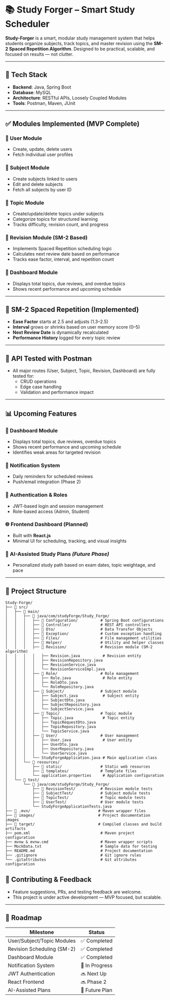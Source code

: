# 📚 Study Forger – Smart Study Scheduler

**Study-Forger** is a smart, modular study management system that helps students organize subjects, track topics, and master revision using the **SM-2 Spaced Repetition Algorithm**. Designed to be practical, scalable, and focused on results — not clutter.












---

## 🚀 Tech Stack

- **Backend**: Java, Spring Boot
- **Database**: MySQL
- **Architecture**: RESTful APIs, Loosely Coupled Modules
- **Tools**: Postman, Maven, JUnit

---

## ✅ Modules Implemented (MVP Complete)

### 🔹 User Module
- Create, update, delete users
- Fetch individual user profiles

### 🔹 Subject Module
- Create subjects linked to users
- Edit and delete subjects
- Fetch all subjects by user ID

### 🔹 Topic Module
- Create/update/delete topics under subjects
- Categorize topics for structured learning
- Tracks difficulty, revision count, and progress

### 🔹 Revision Module (SM-2 Based)
- Implements Spaced Repetition scheduling logic
- Calculates next review date based on performance
- Tracks ease factor, interval, and repetition count

### 🔹 Dashboard Module
- Displays total topics, due reviews, and overdue topics
- Shows recent performance and upcoming schedule

---

## 🧠 SM-2 Spaced Repetition (Implemented)

- **Ease Factor** starts at 2.5 and adjusts (1.3–2.5)
- **Interval** grows or shrinks based on user memory score (0–5)
- **Next Review Date** is dynamically recalculated
- **Performance History** logged for every topic review

---

## 🧪 API Tested with Postman

- All major routes (User, Subject, Topic, Revision, Dashboard) are fully tested for:
    - CRUD operations
    - Edge case handling
    - Validation and performance impact

---

## 📊 Upcoming Features

### 🔹 Dashboard Module
- Displays total topics, due reviews, overdue topics
- Shows recent performance and upcoming schedule
- Identifies weak areas for targeted revision


### 🔔 Notification System
- Daily reminders for scheduled reviews
- Push/email integration (Phase 2)

### 🔐 Authentication & Roles
- JWT-based login and session management
- Role-based access (Admin, Student)

### 🌐 Frontend Dashboard (Planned)
- Built with **React.js**
- Minimal UI for scheduling, tracking, and visual insights

### 🧠 AI-Assisted Study Plans *(Future Phase)*
- Personalized study path based on exam dates, topic weightage, and pace

---


## 📂 Project Structure

```
Study-Forge/
├── 📁 src/
│   ├── 📁 main/
│   │   ├── 📁 java/com/studyForge/Study_Forge/
│   │   │   ├── 📁 Configuration/          # Spring Boot configurations
│   │   │   ├── 📁 Controller/             # REST API controllers
│   │   │   ├── 📁 Dto/                    # Data Transfer Objects
│   │   │   ├── 📁 Exception/              # Custom exception handling
│   │   │   ├── 📁 Files/                  # File management utilities
│   │   │   ├── 📁 Helper/                 # Utility and helper classes
│   │   │   ├── 📁 Revision/               # Revision module (SM-2 algorithm)
│   │   │   │   ├── Revision.java          # Revision entity
│   │   │   │   ├── RevisionRepository.java
│   │   │   │   ├── RevisionService.java
│   │   │   │   └── RevisionServiceImpl.java
│   │   │   ├── 📁 Role/                   # Role management
│   │   │   │   ├── Role.java              # Role entity
│   │   │   │   ├── RoleDto.java
│   │   │   │   └── RoleRepository.java
│   │   │   ├── 📁 Subject/                # Subject module
│   │   │   │   ├── Subject.java           # Subject entity
│   │   │   │   ├── SubjectDto.java
│   │   │   │   ├── SubjectRepository.java
│   │   │   │   └── SubjectService.java
│   │   │   ├── 📁 Topic/                  # Topic module
│   │   │   │   ├── Topic.java             # Topic entity
│   │   │   │   ├── TopicRequestDto.java
│   │   │   │   ├── TopicRepository.java
│   │   │   │   └── TopicService.java
│   │   │   ├── 📁 User/                   # User management
│   │   │   │   ├── User.java              # User entity
│   │   │   │   ├── UserDto.java
│   │   │   │   ├── UserRepository.java
│   │   │   │   └── UserService.java
│   │   │   └── StudyForgeApplication.java # Main application class
│   │   └── 📁 resources/
│   │       ├── 📁 static/                 # Static web resources
│   │       ├── 📁 templates/              # Template files
│   │       └── application.properties     # Application configuration
│   └── 📁 test/
│       └── 📁 java/com/studyForge/Study_Forge/
│           ├── 📁 RevisionTest/           # Revision module tests
│           ├── 📁 SubjectTest/            # Subject module tests
│           ├── 📁 TopicTest/              # Topic module tests
│           ├── 📁 UserTest/               # User module tests
│           └── StudyForgeApplicationTests.java
├── 📁 .mvn/                              # Maven wrapper files
├── 📁 images/                            # Project documentation images
├── 📁 target/                            # Compiled classes and build artifacts
├── pom.xml                               # Maven project configuration
├── mvnw & mvnw.cmd                       # Maven wrapper scripts
├── MockData.txt                          # Sample data for testing
├── README.md                             # Project documentation
├── .gitignore                            # Git ignore rules
└── .gitattributes                        # Git attributes configuration
```

## 🧩 Contributing & Feedback

- Feature suggestions, PRs, and testing feedback are welcome.
- This project is under active development — MVP focused, but scalable.

---

## 📅 Roadmap

| Milestone                        | Status        |
|-------------------------------|----------------|
| User/Subject/Topic Modules     | ✅ Completed    |
| Revision Scheduling (SM-2)     | ✅ Completed    |
| Dashboard Module               | ✅ Completed  |
| Notification System            | 🔄 In Progress   |
| JWT Authentication             | 🔜 Next Up     |
| React Frontend                 | 🔜 Phase 2     |
| AI-Assisted Plans              | 🧠 Future Plan |